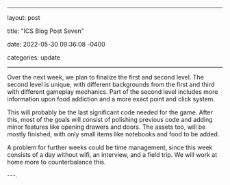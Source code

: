 ﻿---

layout: post

title: "ICS Blog Post Seven"

date: 2022-05-30 09:36:08 -0400

categories: update

---

Over the next week, we plan to finalize the first and second level. The second level is unique, with different backgrounds from the first and third with different gameplay mechanics. Part of the second level includes more information upon food addiction and a more exact point and click system.

This will probably be the last significant code needed for the game. After this, most of the goals will consist of polishing previous code and adding minor features like opening drawers and doors. The assets too, will be mostly finished, with only small items like notebooks and food to be added.

A problem for further weeks could be time management, since this week consists of a day without wifi, an interview, and a field trip. We will work at home more to counterbalance this.

---.
